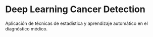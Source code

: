 # Deep Learning Cancer Detection
Aplicación de técnicas de estadística y aprendizaje automático en el diagnóstico médico.
